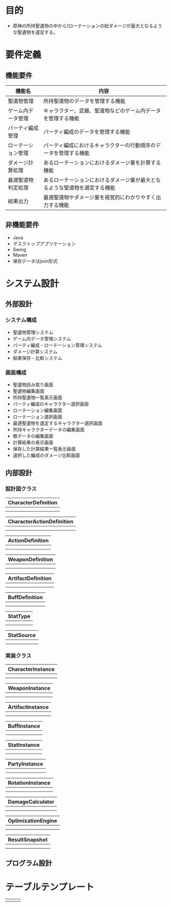 # 目的
- 原神の所持聖遺物の中から1ローテーションの総ダメージが最大となるような聖遺物を選定する。

# 要件定義
## 機能要件
|機能名|内容|
|-|-|
聖遺物管理|所持聖遺物のデータを管理する機能|
ゲーム内データ管理|キャラクター、武器、聖遺物などのゲーム内データを管理する機能|
パーティ編成管理|パーティ編成のデータを管理する機能|
ローテーション管理|パーティ編成におけるキャラクターの行動順序のデータを管理する機能|
ダメージ計算処理|あるローテーションにおけるダメージ量を計算する機能|
最適聖遺物判定処理|あるローテーションにおけるダメージ量が最大となるような聖遺物を選定する機能|
結果出力|最適聖遺物やダメージ量を視覚的にわかりやすく出力する機能|

## 非機能要件
- Java
- デスクトップアプリケーション
- Swing
- Maven
- 保存データはjson形式

# システム設計
## 外部設計
### システム構成
- 聖遺物管理システム
- ゲーム内データ管理システム
- パーティ編成・ローテーション管理システム
- ダメージ計算システム
- 結果保存・比較システム
### 画面構成
- 聖遺物読み取り画面
- 聖遺物編集画面
- 所持聖遺物一覧表示画面
- パーティ編成のキャラクター選択画面
- ローテーション編集画面
- ローテーション選択画面
- 最適聖遺物を選定するキャラクター選択画面
- 所持キャラクターデータの編集画面
- 敵データの編集画面
- 計算結果の表示画面
- 保存した計算結果一覧表示画面
- 選択した編成のダメージ比較画面

## 内部設計
### 設計図クラス
|CharacterDefinition|
|-|
||
||

|CharacterActionDefinition|
|-|
||
||

|ActionDefinition|
|-|
||
||

|WeaponDefinition|
|-|
||
||

|ArtifactDefinition|
|-|
||
||

|BuffDefinition|
|-|
||
||

|StatType|
|-|
||
||

|StatSource|
|-|
||
||

### 実装クラス
|CharacterInstance|
|-|
||
||

|WeaponInstance|
|-|
||
||

|ArtifactInstance|
|-|
||
||

|BuffInstance|
|-|
||
||

|StatInstance|
|-|
||
||

|PartyInstance|
|-|
||
||

|RotationInstance|
|-|
||
||

|DamageCalculator|
|-|
||
||

|OptimizationEngine|
|-|
||
||

|ResultSnapshot|
|-|
||
||

## プログラム設計

# テーブルテンプレート
||||
|-|-|-|
||||

